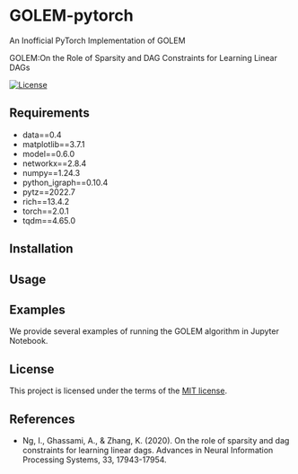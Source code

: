 # GOLEM-pytorch
An Inofficial PyTorch Implementation of GOLEM

GOLEM:On the Role of Sparsity and DAG Constraints for Learning Linear DAGs

[![License](https://img.shields.io/badge/license-MIT-blue.svg)](https://github.com/cdt15/lingam/blob/master/LICENSE)

## Requirements

- data==0.4
- matplotlib==3.7.1
- model==0.6.0
- networkx==2.8.4
- numpy==1.24.3
- python_igraph==0.10.4
- pytz==2022.7
- rich==13.4.2
- torch==2.0.1
- tqdm==4.65.0


## Installation

## Usage

## Examples

We provide several examples of running the GOLEM algorithm in Jupyter Notebook.
 
## License
This project is licensed under the terms of the [MIT license](./LICENSE).

## References

- Ng, I., Ghassami, A., & Zhang, K. (2020). On the role of sparsity and dag constraints for learning linear dags. Advances in Neural Information Processing Systems, 33, 17943-17954.

